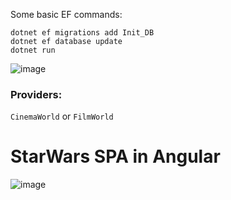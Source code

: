 Some basic EF commands:
```
dotnet ef migrations add Init_DB
dotnet ef database update
dotnet run
```
![image](https://github.com/user-attachments/assets/8a514723-bf37-4bdf-8d07-28f75ef725a0)

### Providers:
`CinemaWorld` or `FilmWorld`

# StarWars SPA in Angular
![image](https://github.com/user-attachments/assets/6f2230f2-168c-4a65-bea7-02abed72faab)

